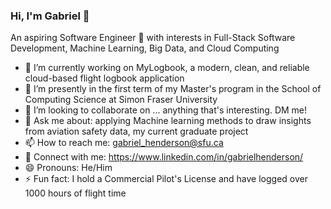 ### Hi, I'm Gabriel 👋

An aspiring Software Engineer 🚀 with interests in Full-Stack Software Development, Machine Learning, Big Data, and Cloud Computing

- 🔭 I’m currently working on MyLogbook, a modern, clean, and reliable cloud-based flight logbook application
- 🌱 I’m presently in the first term of my Master's program in the School of Computing Science at Simon Fraser University
- 👯 I’m looking to collaborate on ... anything that's interesting. DM me!
- 💬 Ask me about: applying Machine learning methods to draw insights from aviation safety data, my current graduate project
- 📫 How to reach me: gabriel_henderson@sfu.ca
- 🔗 Connect with me: https://www.linkedin.com/in/gabrielhenderson/
- 😄 Pronouns: He/Him
- ⚡ Fun fact: I hold a Commercial Pilot's License and have logged over 1000 hours of flight time
